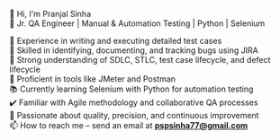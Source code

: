👋 Hi, I'm Pranjal Sinha  
🔧 Jr. QA Engineer | Manual & Automation Testing | Python | Selenium  

💼 Experience in writing and executing detailed test cases  
🐞 Skilled in identifying, documenting, and tracking bugs using JIRA  
🧪 Strong understanding of SDLC, STLC, test case lifecycle, and defect lifecycle  
🧰 Proficient in tools like JMeter and Postman  
📚 Currently learning Selenium with Python for automation testing  
✔️ Familiar with Agile methodology and collaborative QA processes  
🧠 Passionate about quality, precision, and continuous improvement  
📫 How to reach me – send an email at **pspsinha77@gmail.com**

